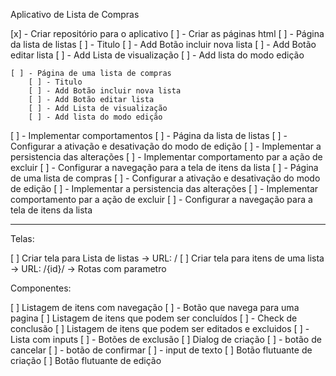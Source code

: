 Aplicativo de Lista de Compras

[x] - Criar repositório para o aplicativo
[ ] - Criar as páginas html
    [ ] - Página da lista de listas
        [ ] - Titulo
        [ ] - Add Botão incluir nova lista
        [ ] - Add Botão editar lista
        [ ] - Add Lista de visualização
        [ ] - Add lista do modo edição

            
    [ ] - Página de uma lista de compras
        [ ] - Titulo
        [ ] - Add Botão incluir nova lista
        [ ] - Add Botão editar lista
        [ ] - Add Lista de visualização
        [ ] - Add lista do modo edição
            
[ ] - Implementar comportamentos
    [ ] - Página da lista de listas
        [ ] - Configurar a ativação e desativação do modo de edição
        [ ] - Implementar a persistencia das alterações
        [ ] - Implementar comportamento par a ação de excluir
        [ ] - Configurar a navegação para a tela de itens da lista
    [ ] - Página de uma lista de compras
        [ ] - Configurar a ativação e desativação do modo de edição
        [ ] - Implementar a persistencia das alterações
        [ ] - Implementar comportamento par a ação de excluir
        [ ] - Configurar a navegação para a tela de itens da lista


----------


Telas:

 [ ] Criar tela para Lista de listas
  -> URL: /
 [ ] Criar tela para itens de uma lista
  -> URL: /{id}/
    -> Rotas com parametro

 Componentes:

 [ ] Listagem de itens com navegação
    [ ] - Botão que navega para uma pagina
 [ ] Listagem de itens que podem ser concluídos
    [ ] - Check de conclusão
 [ ] Listagem de itens que podem ser editados e excluidos
    [ ] - Lista com inputs
    [ ] - Botões de exclusão
 [ ] Dialog de criação
    [ ] - botão de cancelar
    [ ] - botão de confirmar
    [ ] - input de texto
 [ ] Botão flutuante de criação
 [ ] Botão flutuante de edição